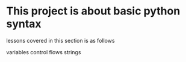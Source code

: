 # This project is about basic python syntax 
lessons covered in this section is as follows

variables
control flows
strings
